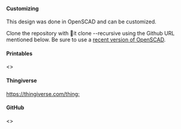 
#### Customizing

This design was done in OpenSCAD and can be customized.

Clone the repository with it clone --recursive using the Github URL mentioned below.
Be sure to use a [recent version of OpenSCAD](https://openscad.org/downloads.html#snapshots).

#### Printables

<>

#### Thingiverse

<https://thingiverse.com/thing:>

#### GitHub

<>

